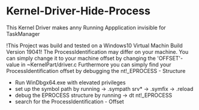# Kernel-Driver-Hide-Process
This Kernel Driver makes anny Running Appplication invisible for TaskManager

!This Project was build and tested on a Windows10 Virtual Machin Build Version 19041!
The ProcessIdentification may differ on your machine. You can simply change it to your machine offset by changing the 'OFFSET'-value in ~KernelPart/driver.c
Furthermore you can simply find your ProcessIdentification offset by debugging the nt!_EPROCESS - Structure
- Run WinDbgx64.exe with elevated privileges
- set up the symbol path by running -> .sympath srv* -> .symfix -> .reload
- debug the EPROCESS structure by running -> dt nt!_EPROCESS
- search for the ProcessIdentification - Offset
